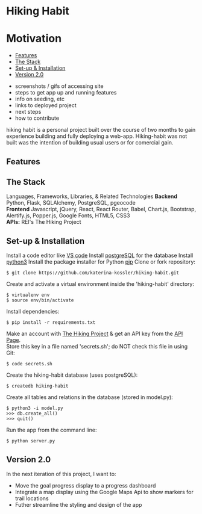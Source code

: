 # Hiking Habit

# Motivation
* [Features](#features)
* [The Stack](#techstack)
* [Set-up & Installation](#installation)
* [Version 2.0](#v2)

- screenshots / gifs of accessing site
- steps to get app up and running
features
- info on seeding, etc
- links to deployed project
- next steps
- how to contribute

hiking habit is a personal project built over the course of two months to gain experience building and fully deploying
a web-app. Hiking-habit was not built was the intention of building usual users or for comercial gain.

## <a name="features"></a>Features


## <a name="techstack"></a>The Stack
Languages, Frameworks, Libraries, & Related Technologies
**Backend**
Python, Flask, SQLAlchemy, PostgreSQL, pgeocode <br/>
**Frontend**
Javascript, jQuery, React, React Router, Babel, Chart.js, Bootstrap, Alertify.js, Popper.js, Google Fonts, HTML5, CSS3 <br/>
**APIs:**
REI's The Hiking Project

## <a name="installation"></a>Set-up & Installation
Install a code editor like [VS code](https://code.visualstudio.com/download)
Install [postgreSQL](https://www.postgresql.org/) for the database
Install [python3](https://www.python.org/downloads/mac-osx/)
Install the package installer for Python [pip](https://pip.pypa.io/en/stable/installing/)
Clone or fork repository:
```
$ git clone https://github.com/katerina-kossler/hiking-habit.git
```
Create and activate a virtual environment inside the 'hiking-habit' directory:
```
$ virtualenv env
$ source env/bin/activate
```
Install dependencies:
```
$ pip install -r requirements.txt
```
Make an account with [The Hiking Project](https://www.hikingproject.com/) & get an API key from the [API Page](https://www.hikingproject.com/data).<br/>
Store this key in a file named 'secrets.sh'; do NOT check this file in using Git:
```
$ code secrets.sh
```
Create the hiking-habit database (uses postgreSQL):
```
$ createdb hiking-habit
```
Create all tables and relations in the database (stored in model.py):
```
$ python3 -i model.py
>>> db.create_all()
>>> quit()
```
Run the app from the command line:
```
$ python server.py
```

## <a name="v2">Version 2.0</a>
In the next iteration of this project, I want to:
* Move the goal progress display to a progress dashboard
* Integrate a map display using the Google Maps Api to show markers for trail locations
* Futher streamline the styling and design of the app